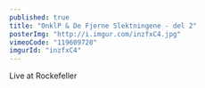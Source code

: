 ```yaml
---
published: true
title: "OnklP & De Fjerne Slektningene - del 2"
posterImg: "http://i.imgur.com/inzfxC4.jpg"
vimeoCode: "119609720"
imgurId: "inzfxC4"
---
```


Live at Rockefeller